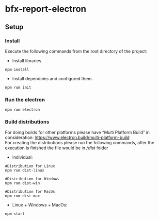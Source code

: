 # bfx-report-electron

## Setup

### Install

Execute the following commands from the root directory of the project:

- Install libraries.

```console
npm install
```

- Install dependcies and configured them.

```console
npm run init
```

### Run the electron

```console
npm run electron
```

### Build distributions

For doing builds for other platforms please have “Multi Platform Build” in consideration: https://www.electron.build/multi-platform-build <br/>
For creating the distributions please run the following commands, after the execution is finished the file would be in */dist* folder

- Individual:
```console
#Distribution for Linux
npm run dist-linux

#Distribution for Windows
npm run dist-win

#Distribution for MacOs
npm run dist-mac
```

- Linux + Windows + MacOs:
```console
npm start
```
